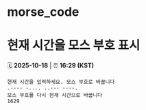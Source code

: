 # morse_code
# 현재 시간을 모스 부호 표시
<!-- MORSE_TIME_START -->
🗓️ **2025-10-18** | ⏰ **16:29 (KST)**

```
현재 시간을 입력하세요. 모스 부호로 바꿉니다
.---- -.... ..--- ----.
모스 부호를 다시 현재 시간으로 바꿉니다
1629
```
<!-- MORSE_TIME_END -->
